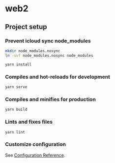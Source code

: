 # web2

## Project setup

### Prevent icloud sync node_modules

```sh
mkdir node_modules.nosync
ln -svf node_modules.nosync node_modules
```

```
yarn install
```

### Compiles and hot-reloads for development

```
yarn serve
```

### Compiles and minifies for production

```
yarn build
```

### Lints and fixes files

```
yarn lint
```

### Customize configuration

See [Configuration Reference](https://cli.vuejs.org/config/).
